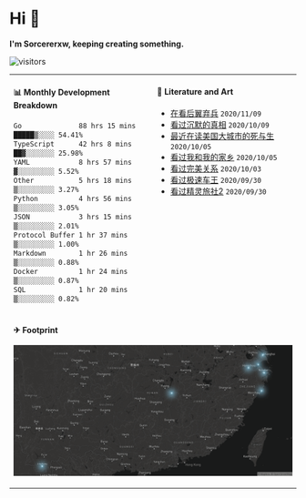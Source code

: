 # Hi 👋

**I'm Sorcererxw, keeping creating something.**

![visitors](https://visitor-badge.glitch.me/badge?page_id=sorcererxw.sorcererx)

<table width="800px">
<tr>
<td valign="top" width="50%">

#### 📊 Monthly Development Breakdown

<!--START_SECTION:waka-->
```text
Go              88 hrs 15 mins █████▒░░░░ 54.41%
TypeScript      42 hrs 8 mins  ██▓░░░░░░░ 25.98%
YAML            8 hrs 57 mins  ▓░░░░░░░░░ 5.52%
Other           5 hrs 18 mins  ▒░░░░░░░░░ 3.27%
Python          4 hrs 56 mins  ▒░░░░░░░░░ 3.05%
JSON            3 hrs 15 mins  ▒░░░░░░░░░ 2.01%
Protocol Buffer 1 hr 37 mins   ▒░░░░░░░░░ 1.00%
Markdown        1 hr 26 mins   ▒░░░░░░░░░ 0.88%
Docker          1 hr 24 mins   ▒░░░░░░░░░ 0.87%
SQL             1 hr 20 mins   ▒░░░░░░░░░ 0.82%
```
<!--END_SECTION:waka-->

<td valign="top" width="50%">

#### 💃 Literature and Art

<!--START_SECTION:douban-->
* [在看后翼弃兵](http://movie.douban.com/subject/32579283/) <code>2020/11/09</code>
* [看过沉默的真相](http://movie.douban.com/subject/33447642/) <code>2020/10/09</code>
* [最近在读美国大城市的死与生](https://book.douban.com/subject/34907883/) <code>2020/10/05</code>
* [看过我和我的家乡](http://movie.douban.com/subject/35051512/) <code>2020/10/05</code>
* [看过完美关系](http://movie.douban.com/subject/30221758/) <code>2020/10/03</code>
* [看过极速车王](http://movie.douban.com/subject/6538866/) <code>2020/09/30</code>
* [看过精灵旅社2](http://movie.douban.com/subject/21327493/) <code>2020/09/30</code>

<!--END_SECTION:douban-->

</td>
</tr>
<tr>
<td colspan="2">

#### ✈ Footprint

![footprint](./footprint.png)

</td>
</tr>
</table>


